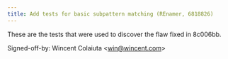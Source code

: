```yaml
---
title: Add tests for basic subpattern matching (REnamer, 6818826)
---
```


These are the tests that were used to discover the flaw fixed in 8c006bb.

Signed-off-by: Wincent Colaiuta &lt;win@wincent.com&gt;
